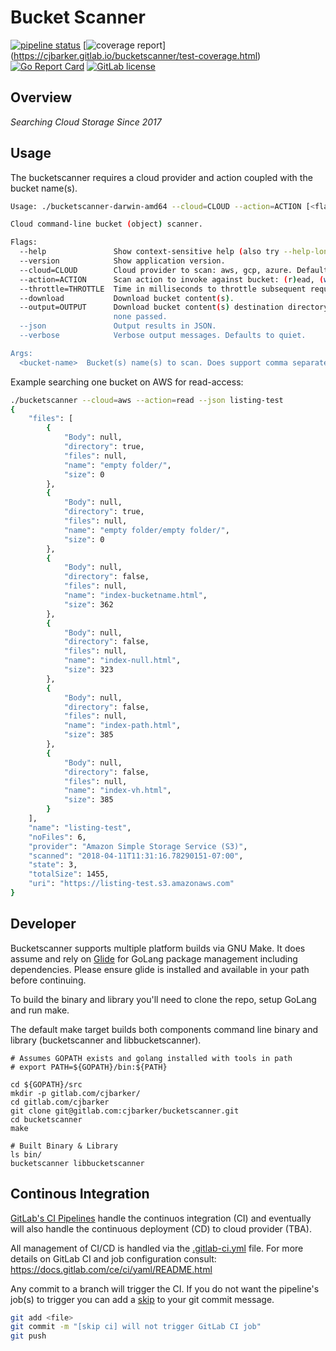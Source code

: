 # Bucket Scanner

[![pipeline status](https://gitlab.com/cjbarker/bucketscanner/badges/master/pipeline.svg)](https://gitlab.com/cjbarker/bucketscanner/commits/master) 
[![coverage report](https://gitlab.com/cjbarker/bucketscanner/badges/master/coverage.svg)] (https://cjbarker.gitlab.io/bucketscanner/test-coverage.html)
[![Go Report Card](https://goreportcard.com/badge/gitlab.com/cjbarker/bucketscanner)](https://goreportcard.com/report/gitlab.com/cjbarker/bucketscanner)
[![GitLab license](https://img.shields.io/badge/license-Apache2.0-brightgreen.svg)](https://gitlab.com/cjbarker/bucketscanner/blob/master/LICENSE)

## Overview
*Searching Cloud Storage Since 2017*

## Usage
The bucketscanner requires a cloud provider and action coupled with the bucket name(s).  

```bash
Usage: ./bucketscanner-darwin-amd64 --cloud=CLOUD --action=ACTION [<flags>] <bucket-name>

Cloud command-line bucket (object) scanner.

Flags:
  --help               Show context-sensitive help (also try --help-long and --help-man).
  --version            Show application version.
  --cloud=CLOUD        Cloud provider to scan: aws, gcp, azure. Defaults to all.
  --action=ACTION      Scan action to invoke against bucket: (r)ead, (w)rite, all. Defaults to all.
  --throttle=THROTTLE  Time in milliseconds to throttle subsequent requests sent to a given provider.
  --download           Download bucket content(s).
  --output=OUTPUT      Download bucket content(s) destination directory. Defaults to current user's directory if
                       none passed.
  --json               Output results in JSON.
  --verbose            Verbose output messages. Defaults to quiet.

Args:
  <bucket-name>  Bucket(s) name(s) to scan. Does support comma separated for multiple buckets.
```

Example searching one bucket on AWS for read-access:

```bash
./bucketscanner --cloud=aws --action=read --json listing-test
{
    "files": [
        {
            "Body": null,
            "directory": true,
            "files": null,
            "name": "empty folder/",
            "size": 0
        },
        {
            "Body": null,
            "directory": true,
            "files": null,
            "name": "empty folder/empty folder/",
            "size": 0
        },
        {
            "Body": null,
            "directory": false,
            "files": null,
            "name": "index-bucketname.html",
            "size": 362
        },
        {
            "Body": null,
            "directory": false,
            "files": null,
            "name": "index-null.html",
            "size": 323
        },
        {
            "Body": null,
            "directory": false,
            "files": null,
            "name": "index-path.html",
            "size": 385
        },
        {
            "Body": null,
            "directory": false,
            "files": null,
            "name": "index-vh.html",
            "size": 385
        }
    ],
    "name": "listing-test",
    "noFiles": 6,
    "provider": "Amazon Simple Storage Service (S3)",
    "scanned": "2018-04-11T11:31:16.78290151-07:00",
    "state": 3,
    "totalSize": 1455,
    "uri": "https://listing-test.s3.amazonaws.com"
}
```

## Developer
Bucketscanner supports multiple platform builds via GNU Make. It does assume and rely on
[Glide](https://github.com/Masterminds/glide) for GoLang package management including dependencies.  Please ensure glide is installed and available in your path before continuing.

To build the binary and library you'll need to clone the repo, setup GoLang and run make.

The default make target builds both components command line binary and library (bucketscanner and libbucketscanner).

```
# Assumes GOPATH exists and golang installed with tools in path
# export PATH=${GOPATH}/bin:${PATH}

cd ${GOPATH}/src
mkdir -p gitlab.com/cjbarker/
cd gitlab.com/cjbarker
git clone git@gitlab.com:cjbarker/bucketscanner.git
cd bucketscanner
make

# Built Binary & Library
ls bin/
bucketscanner libbucketscanner
```

## Continous Integration
[GitLab's CI Pipelines](https://docs.gitlab.com/ee/ci/pipelines.html) handle the continuos integration (CI) and eventually will also handle the continuous deployment (CD) to cloud provider (TBA).

All management of CI/CD is handled via the [.gitlab-ci.yml](https://gitlab.com/cjbarker/bucketscanner/blob/master/.gitlab-ci.yml) file. For more details on  GitLab CI and job configuration consult:  https://docs.gitlab.com/ce/ci/yaml/README.html

Any commit to a branch will trigger the CI.  If you do not want the pipeline's job(s) to trigger you can add a [skip](https://docs.gitlab.com/ee/ci/yaml/README.html#skipping-jobs) to your git commit message.

```bash
git add <file>
git commit -m "[skip ci] will not trigger GitLab CI job"
git push
```
